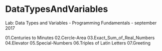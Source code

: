 # DataTypesAndVariables

Lab: Data Types and Variables - Programming Fundamentals - september 2017

01.Centuries to Minutes
02.Cercle-Area
03.Exact_Sum_of_Real_Numbers
04.Elevator
05.Special-Numbers
06.Triples of Latin Letters
07.Greeting
